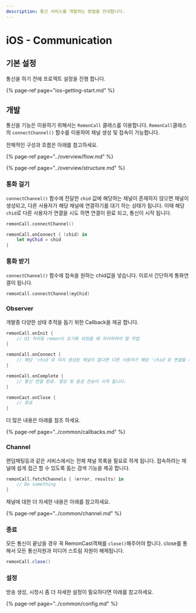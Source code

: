 ```yaml
---
description: 통신 서비스를 개발하는 방법을 안내합니다.
---
```


# iOS - Communication

## 기본 설정

통신을 하기 전에 프로젝트 설정을 진행 합니다.

{% page-ref page="ios-getting-start.md" %}

## 개발

통신을 기능은 이용하기 위해서는 `RemonCall` 클래스를 이용합니다. `RemonCall`클래스의 `connectChannel()` 함수를 이용하여 채널 생성 및 접속이 가능합니다. 

전체적인 구성과 흐름은 아래를 참고하세요.

{% page-ref page="../overview/flow.md" %}

{% page-ref page="../overview/structure.md" %}

### 통화 걸기

`connectChannel()` 함수에 전달한 `chid` 값에 해당하는 채널이 존재하지 않으면 채널이 생성되고, 다른 사용자가 해당 채널에 연결하기를 대기 하는 상태가 됩니다. 이때 해당 `chid`로 다른 사용자가 연결을 시도 하면 연결이 완료 되고, 통신이 시작 됩니다.

```swift
remonCall.connectChannel()

remonCall.onConnect { (chid) in
    let myChid = chid
}
```

### 통화 받기

`connectChannel()` 함수에 접속을 원하는 chid값을 넣습니다. 이로서 간단하게 통화연결이 됩니다.

```swift
remonCall.connectChannel(myChid)
```

### Observer

개발중 다양한 상태 추적을 돕기 위한  Callback을 제공 합니다.

```swift
remonCall.onInit {
    // UI 처리등 remon이 초기화 되었을 때 처리하여야 할 작업
}

remonCall.onConnect {
    // 해당 'chid'로 미리 생성된 채널이 없다면 다른 사용자가 해당 'chid'로 연결을 시도 할때 까지 대기 상태가 됩니다. 
}

remonCall.onComplete {
    // 통신 연결 완료. 영상 및 음성 전송이 시작 됩니다.
}

remonCast.onClose {
    // 종료
}
```

더 많은 내용은 아래를 참조 하세요.

{% page-ref page="../common/callbacks.md" %}

### Channel

랜덤채팅등과 같은 서비스에서는 전체 채널 목록을 필요로 하게 됩니다. 접속하려는 채널에 쉽게 접근 할 수 있도록 돕는 검색 기능을 제공 합니다.

```swift
remonCall.fetchChannels { (error, results) in
    // Do something
}
```

채널에 대한 더 자세한 내용은 아래를 참고하세요.

{% page-ref page="../common/channel.md" %}

### 종료

모든 통신이 끝났을 경우 꼭 RemonCast객체를 `close()`해주어야 합니다. close를 통해서 모든 통신자원과 미디어 스트림 자원이 해제됩니다.

```java
remonCall.close()
```

### 설정

방송 생성, 시청시 좀 더 자세한 설정이 필요하다면 아래를 참고하세요.

{% page-ref page="../common/config.md" %}



